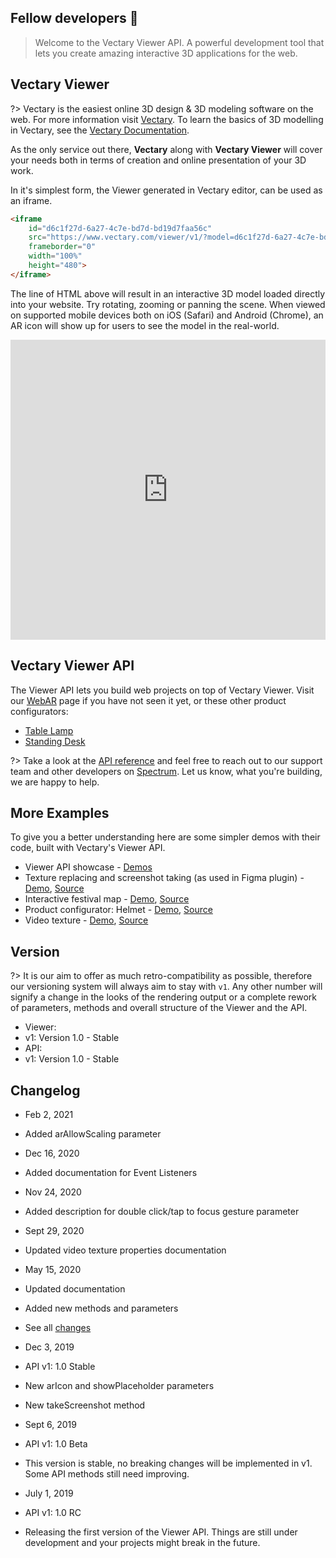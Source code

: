 ## Fellow developers &#128406;

> Welcome to the Vectary Viewer API. A powerful development tool that lets you create amazing interactive 3D applications for the web.

## Vectary Viewer

?> Vectary is the easiest online 3D design & 3D modeling software on the web. For more information visit [Vectary](https://www.vectary.com). To learn the basics of 3D modelling in Vectary, see the [Vectary Documentation](https://www.vectary.com/docs/).

As the only service out there, **Vectary** along with **Vectary Viewer** will cover your needs both in terms of creation and online presentation of your 3D work.

In it's simplest form, the Viewer generated in Vectary editor, can be used as an iframe.

```html
<iframe
    id="d6c1f27d-6a27-4c7e-bd7d-bd19d7faa56c"
    src="https://www.vectary.com/viewer/v1/?model=d6c1f27d-6a27-4c7e-bd7d-bd19d7faa56c&turntable=-2"
    frameborder="0"
    width="100%"
    height="480">
</iframe>
```
The line of HTML above will result in an interactive 3D model loaded directly into your website. Try rotating, zooming or panning the scene. When viewed on supported mobile devices both on iOS (Safari) and Android (Chrome), an AR icon will show up for users to see the model in the real-world.

<iframe id="d6c1f27d-6a27-4c7e-bd7d-bd19d7faa56c" src="https://www.vectary.com/viewer/v1/?model=d6c1f27d-6a27-4c7e-bd7d-bd19d7faa56c&turntable=-2" frameborder="0" width="100%" height="480"></iframe>

## Vectary Viewer API

The Viewer API lets you build web projects on top of Vectary Viewer. Visit our [WebAR](https://www.vectary.com/webar) page if you have not seen it yet, or these other product configurators:
- [Table Lamp](https://www.vectary.com/webar/vectary-lamp-3d-configurator/)
- [Standing Desk](https://www.vectary.com/webar/standing-desk-3d-configurator/)

?> Take a look at the [API reference](https://vectary.github.io/viewer-api/#/parameters) and feel free to reach out to our support team and other developers on [Spectrum](https://spectrum.chat/vectary). Let us know, what you're building, we are happy to help.

## More Examples

To give you a better understanding here are some simpler demos with their code, built with Vectary's Viewer API.

- Viewer API showcase - [Demos](https://www.vectary.com/viewer/demo/)
- Texture replacing and screenshot taking (as used in Figma plugin) - [Demo](https://plugin-demo.vectary.now.sh), [Source](https://github.com/vectary/plugin-demo)
- Interactive festival map - [Demo](https://grape-festival-map.vectary.now.sh/?lang=en), [Source](https://github.com/vectary/grape-festival-map)
- Product configurator: Helmet - [Demo](https://pocsports-demo.vectary.now.sh/), [Source](https://github.com/vectary/pocsports-demo)
- Video texture - [Demo](https://lyft-demo.vectary.now.sh/), [Source](https://github.com/vectary/lyft-demo)

## Version

?> It is our aim to offer as much retro-compatibility as possible, therefore our versioning system will always aim to stay with `v1`. Any other number will signify a change in the looks of the rendering output or a complete rework of parameters, methods and overall structure of the Viewer and the API.

- Viewer:
 - v1: Version 1.0 - Stable
- API:
 - v1: Version 1.0 - Stable

## Changelog

- Feb 2, 2021
 - Added arAllowScaling parameter

- Dec 16, 2020
 - Added documentation for Event Listeners

- Nov 24, 2020
 - Added description for double click/tap to focus gesture parameter

- Sept 29, 2020
 - Updated video texture properties documentation

- May 15, 2020
 - Updated documentation
 - Added new methods and parameters
 - See all [changes](https://github.com/vectary/vectary.github.io/commits/master)

- Dec 3, 2019
 - API v1: 1.0 Stable
 - New arIcon and showPlaceholder parameters
 - New takeScreenshot method

- Sept 6, 2019
 - API v1: 1.0 Beta
 - This version is stable, no breaking changes will be implemented in v1. Some API methods still need improving.

- July 1, 2019
 - API v1: 1.0 RC
 - Releasing the first version of the Viewer API. Things are still under development and your projects might break in the future.
